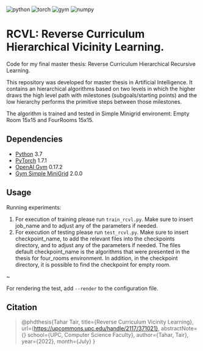 ![python](https://img.shields.io/badge/Python-3.7-orange) ![torch](https://img.shields.io/badge/pytorch-1.7.1-brightgreen) ![gym](https://img.shields.io/badge/gym-0.19-red) ![numpy](https://img.shields.io/badge/numpy-1.19.2-blue) 
# RCVL: Reverse Curriculum Hierarchical Vicinity Learning.

Code for my final master thesis: Reverse Curriculum Hierarchical Recursive Learning.

This repository was developed for master thesis in Artificial Intelligence. 
It contains an hierarchical algorithms based on two levels in which the higher draws the high level 
path with milestones (subgoals/starting points) and the low hierarchy performs the primitive steps between those 
milestones. 

The algorithm is trained and tested in Simple Minigrid environemt: Empty Room 15x15 and FourRooms 15x15. 


## Dependencies

- [Python](https://img.shields.io/badge/numpy-1.19.2-blue) 3.7
- [PyTorch](https://pytorch.org/) 1.7.1
- [OpenAI Gym](https://www.gymlibrary.dev/) 0.17.2
- [Gym Simple MiniGrid](https://github.com/tairtahar/gym-simple-minigrid.git) 2.0.0 

## Usage

Running experiments:
1. For execution of training please run  `train_rcvl.py`.
Make sure to insert job_name and to adjust any of the parameters if needed.
2. For execution of testing please run `test_rcvl.py`. 
Make sure to insert checkpoint_name, to add the relevant files into the checkpoints directory, and to adjust any of the parameters if needed. 
The files default checkpoint_name is the algorithms that were presented in the thesis for four_rooms environment. 
In addition, in the checkpoint directory, it is possible to find the checkpoint for empty room. 

~


For rendering the test, add `--render` to the configuration file.

## Citation
> @phdthesis{Tahar Tair,
    title={Reverse Curriculum Vicinity Learning},
    url={https://upcommons.upc.edu/handle/2117/371021},
    abstractNote={}
   school={UPC, Computer Science Faculty},
    author={Tahar, Tair},
    year={2022},
    month={July}
}


